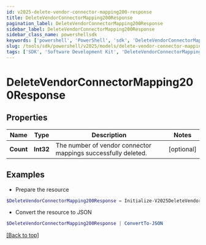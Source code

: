 ```yaml
---
id: v2025-delete-vendor-connector-mapping200-response
title: DeleteVendorConnectorMapping200Response
pagination_label: DeleteVendorConnectorMapping200Response
sidebar_label: DeleteVendorConnectorMapping200Response
sidebar_class_name: powershellsdk
keywords: ['powershell', 'PowerShell', 'sdk', 'DeleteVendorConnectorMapping200Response', 'V2025DeleteVendorConnectorMapping200Response'] 
slug: /tools/sdk/powershell/v2025/models/delete-vendor-connector-mapping200-response
tags: ['SDK', 'Software Development Kit', 'DeleteVendorConnectorMapping200Response', 'V2025DeleteVendorConnectorMapping200Response']
---
```



# DeleteVendorConnectorMapping200Response

## Properties

Name | Type | Description | Notes
------------ | ------------- | ------------- | -------------
**Count** | **Int32** | The number of vendor connector mappings successfully deleted. | [optional] 

## Examples

- Prepare the resource
```powershell
$DeleteVendorConnectorMapping200Response = Initialize-V2025DeleteVendorConnectorMapping200Response  -Count 1
```

- Convert the resource to JSON
```powershell
$DeleteVendorConnectorMapping200Response | ConvertTo-JSON
```


[[Back to top]](#) 

